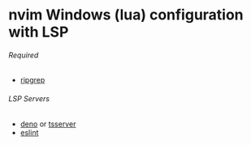 # nvim Windows (lua) configuration with LSP

###### Required
- [ripgrep](https://github.com/BurntSushi/ripgrep)

###### LSP Servers
- [deno](https://github.com/denoland/deno) or [tsserver](https://github.com/theia-ide/typescript-language-server)
- [eslint](https://www.npmjs.com/package/eslint)
